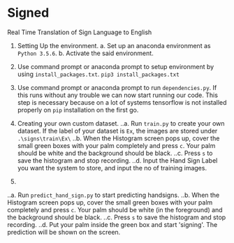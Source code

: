 # Signed
Real Time Translation of Sign Language to English

1. Setting Up the environment.
  a. Set up an anaconda environment as `Python 3.5.6`.
  b. Activate the said environment.

2. Use command prompt or anaconda prompt to setup environment by using `install_packages.txt`.
```pip3 install_packages.txt``` 

3. Use command prompt or anaconda prompt to run `dependencies.py`. If this runs without any trouble we can now start running our code. This step is necessary because on a lot of systems tensorflow is not installed properly on `pip` installation on the first go.

4. Creating your own custom dataset. 
..a. Run `train.py` to create your own dataset. If the label of your dataset is `Ex`, the images are stored under `.\signs\train\Ex\`
..b. When the Histogram screen pops up, cover the small green boxes with your palm completely and press `c`. Your palm should be white and the background should be black.
..c. Press `s` to save the histogram and stop recording.
..d. Input the Hand Sign Label you want the system to store, and input the no of training images.

5.
..a. Run `predict_hand_sign.py` to start predicting handsigns.
..b. When the Histogram screen pops up, cover the small green boxes with your palm completely and press `c`. Your palm should be white (in the foreground) and the background should be black.
..c. Press `s` to save the histogram and stop recording.
..d. Put your palm inside the green box and start 'signing'. The prediction will be shown on the screen.
